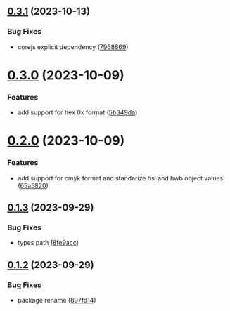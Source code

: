 ## [0.3.1](https://github.com/jeronimoek/color-translate/compare/v0.3.0...v0.3.1) (2023-10-13)


### Bug Fixes

* corejs explicit dependency ([7968669](https://github.com/jeronimoek/color-translate/commit/79686696738b24c7cb1831a2afb441f1cd9af5ad))



# [0.3.0](https://github.com/jeronimoek/color-translate/compare/v0.2.0...v0.3.0) (2023-10-09)


### Features

* add support for hex 0x format ([5b349da](https://github.com/jeronimoek/color-translate/commit/5b349dacdc45c66ac79d2c66c9aab85c774874c6))



# [0.2.0](https://github.com/jeronimoek/color-translate/compare/v0.1.3...v0.2.0) (2023-10-09)


### Features

* add support for cmyk format and standarize hsl and hwb object values ([65a5820](https://github.com/jeronimoek/color-translate/commit/65a5820efbfbe39ca85c62ecdd5aebaf078fb470))



## [0.1.3](https://github.com/jeronimoek/color-translate/compare/v0.1.2...v0.1.3) (2023-09-29)


### Bug Fixes

* types path ([8fe9acc](https://github.com/jeronimoek/color-translate/commit/8fe9accc172ec804a3afdef5e12bfe4c77ae7d6f))



## [0.1.2](https://github.com/jeronimoek/color-translate/compare/v0.1.1...v0.1.2) (2023-09-29)


### Bug Fixes

* package rename ([897fd14](https://github.com/jeronimoek/color-translate/commit/897fd149eaf1d3a9390aa13847cf8879a3c63c94))



